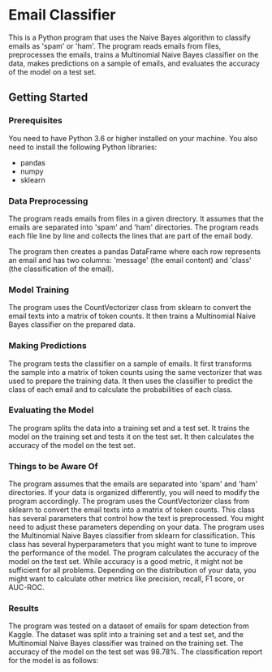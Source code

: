 # Email Classifier

This is a Python program that uses the Naive Bayes algorithm to classify emails as 'spam' or 'ham'. The program reads emails from files, preprocesses the emails, trains a Multinomial Naive Bayes classifier on the data, makes predictions on a sample of emails, and evaluates the accuracy of the model on a test set.

## Getting Started

### Prerequisites

You need to have Python 3.6 or higher installed on your machine. You also need to install the following Python libraries:

- pandas
- numpy
- sklearn

### Data Preprocessing
The program reads emails from files in a given directory. It assumes that the emails are separated into 'spam' and 'ham' directories. The program reads each file line by line and collects the lines that are part of the email body.

The program then creates a pandas DataFrame where each row represents an email and has two columns: 'message' (the email content) and 'class' (the classification of the email).

### Model Training
The program uses the CountVectorizer class from sklearn to convert the email texts into a matrix of token counts. It then trains a Multinomial Naive Bayes classifier on the prepared data.

### Making Predictions
The program tests the classifier on a sample of emails. It first transforms the sample into a matrix of token counts using the same vectorizer that was used to prepare the training data. It then uses the classifier to predict the class of each email and to calculate the probabilities of each class.

### Evaluating the Model
The program splits the data into a training set and a test set. It trains the model on the training set and tests it on the test set. It then calculates the accuracy of the model on the test set.

### Things to be Aware Of
The program assumes that the emails are separated into 'spam' and 'ham' directories. If your data is organized differently, you will need to modify the program accordingly.
The program uses the CountVectorizer class from sklearn to convert the email texts into a matrix of token counts. This class has several parameters that control how the text is preprocessed. You might need to adjust these parameters depending on your data.
The program uses the Multinomial Naive Bayes classifier from sklearn for classification. This class has several hyperparameters that you might want to tune to improve the performance of the model.
The program calculates the accuracy of the model on the test set. While accuracy is a good metric, it might not be sufficient for all problems. Depending on the distribution of your data, you might want to calculate other metrics like precision, recall, F1 score, or AUC-ROC.

### Results
The program was tested on a dataset of emails for spam detection from Kaggle. The dataset was split into a training set and a test set, and the Multinomial Naive Bayes classifier was trained on the training set. The accuracy of the model on the test set was 98.78%. The classification report for the model is as follows:
